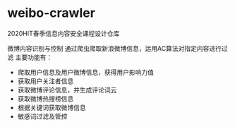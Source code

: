# weibo-crawler
2020HIT春季信息内容安全课程设计仓库

微博内容识别与控制
通过爬虫爬取新浪微博信息，运用AC算法对指定内容进行过滤
主要功能有：
* 爬取用户信息及用户微博信息，获得用户影响力值
* 获取用户关注者信息
* 获取微博评论信息，并生成评论词云
* 获取微博热搜榜信息
* 根据关键词获取微博信息
* 敏感词过滤及管控

